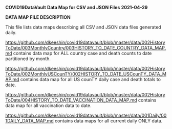__COVID19DataVault__
__Data Map for CSV and JSON Files__
__2021-04-29__


__DATA MAP FILE DESCRIPTION__
 
This file lists data maps describing all CSV and JSON data files generated daily. 

https://github.com/dkeeshin/covid19datavault/blob/master/data/002HistoryToDate/003MonthlyCountry/003HISTORY_TO_DATE_COUNTRY_DATA_MAP.md
contains data map for ALL country case and death counts to date partitioned by month.  

https://github.com/dkeeshin/covid19datavault/blob/master/data/002HistoryToDate/002MonthlyUSCounTY/002HISTORY_TO_DATE_USCounTY_DATA_MAP.md
contains data map for all US counTY daily case and death totals to date. 

https://github.com/dkeeshin/covid19datavault/blob/master/data/002HistoryToDate/004HISTORY_TO_DATE_VACCINATION_DATA_MAP.md  contains data map for all vaccination data to date.

https://github.com/dkeeshin/covid19datavault/blob/master/data/001Daily/001DAILY_DATA_MAP.md contains data maps for all current daily ONLY data.



